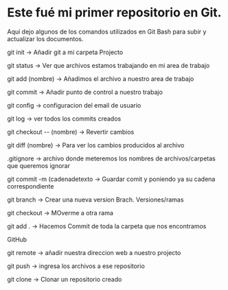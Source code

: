 # Este fué mi primer repositorio en Git.


Aquí dejo algunos de los comandos utilizados en Git Bash para subir y actualizar los documentos.


git init -> Añadir git a mi carpeta Projecto

git status -> Ver que archivos estamos trabajando en mi area de trabajo

git add (nombre) -> Añadimos el archivo a nuestro area de trabajo

git commit -> Añadir punto de control a nuestro trabajo

git config -> configuracion del email de usuario

git log -> ver todos los commits creados

git checkout -- (nombre) -> Revertir cambios

git diff (nombre) -> Para ver los cambios producidos al archivo

.gitignore -> archivo donde meteremos los nombres de archivos/carpetas que queremos ignorar

git commit -m (cadenadetexto -> Guardar comit y poniendo ya su cadena correspondiente

git branch <branch name> -> Crear una nueva version Brach. Versiones/ramas
  
git checkout <branch name> -> MOverme a otra rama
  
git add . -> Hacemos Commit de toda la carpeta que nos encontramos
  
  
  GitHub
  
  git remote ->  añadir nuestra direccion web a nuestro projecto
  
  git push -> ingresa los archivos a ese repositorio

  git clone -> Clonar un repositorio creado


